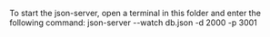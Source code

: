 To start the json-server, open a terminal in this folder and enter the following command:
json-server --watch db.json -d 2000 -p 3001